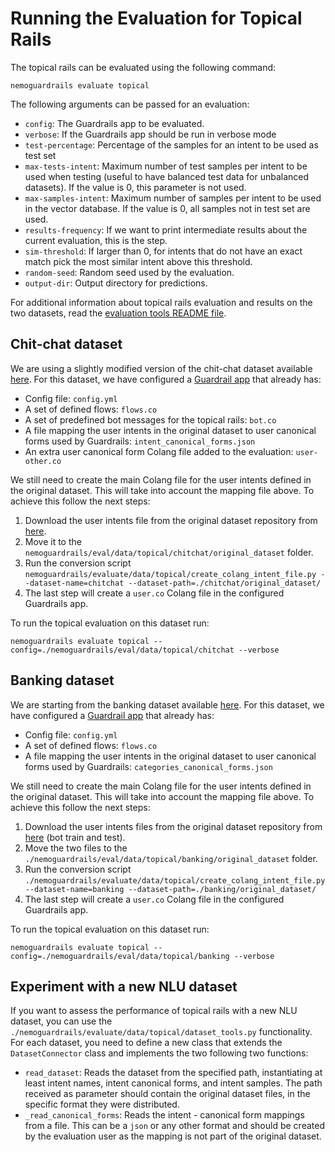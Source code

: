 # Running the Evaluation for Topical Rails

The topical rails can be evaluated using the following command:

```nemoguardrails evaluate topical```

The following arguments can be passed for an evaluation:

- `config`: The Guardrails app to be evaluated.
- `verbose`: If the Guardrails app should be run in verbose mode
- `test-percentage`: Percentage of the samples for an intent to be used as test set
- `max-tests-intent`: Maximum number of test samples per intent to be used when testing
(useful to have balanced test data for unbalanced datasets). If the value is 0,
this parameter is not used.
- `max-samples-intent`: Maximum number of samples per intent to be used in the
vector database. If the value is 0, all samples not in test set are used.
- `results-frequency`: If we want to print intermediate results about the
current evaluation, this is the step.
- `sim-threshold`: If larger than 0, for intents that do not have an exact match
pick the most similar intent above this threshold.
- `random-seed`: Random seed used by the evaluation.
- `output-dir`: Output directory for predictions.


For additional information about topical rails evaluation and results on the two datasets, read the [evaluation tools README file](./../../README.md).


## Chit-chat dataset

We are using a slightly modified version of the chit-chat dataset available [here](https://github.com/rahul051296/small-talk-rasa-stack).
For this dataset, we have configured a [Guardrail app](./chitchat) that already has:
- Config file: `config.yml`
- A set of defined flows: `flows.co`
- A set of predefined bot messages for the topical rails: `bot.co`
- A file mapping the user intents in the original dataset to user canonical forms used by Guardrails: `intent_canonical_forms.json`
- An extra user canonical form Colang file added to the evaluation: `user-other.co`


We still need to create the main Colang file for the user intents defined in the original dataset.
This will take into account the mapping file above. To achieve this follow the next steps:

1. Download the user intents file from the original dataset repository from [here](https://github.com/rahul051296/small-talk-rasa-stack/blob/master/data/nlu.md).
2. Move it to the `nemoguardrails/eval/data/topical/chitchat/original_dataset` folder.
3. Run the conversion script `nemoguardrails/evaluate/data/topical/create_colang_intent_file.py --dataset-name=chitchat --dataset-path=./chitchat/original_dataset/`
4. The last step will create a `user.co` Colang file in the configured Guardrails app.

To run the topical evaluation on this dataset run:

```nemoguardrails evaluate topical --config=./nemoguardrails/eval/data/topical/chitchat --verbose```

## Banking dataset

We are starting from the banking dataset available [here](https://github.com/PolyAI-LDN/task-specific-datasets/tree/master/banking_data).
For this dataset, we have configured a [Guardrail app](./banking) that already has:
- Config file: `config.yml`
- A set of defined flows: `flows.co`
- A file mapping the user intents in the original dataset to user canonical forms used by Guardrails: `categories_canonical_forms.json`


We still need to create the main Colang file for the user intents defined in the original dataset.
This will take into account the mapping file above. To achieve this follow the next steps:

1. Download the user intents files from the original dataset repository from [here](https://github.com/PolyAI-LDN/task-specific-datasets/tree/master/banking_data) (bot train and test).
2. Move the two files to the `./nemoguardrails/eval/data/topical/banking/original_dataset` folder.
3. Run the conversion script `./nemoguardrails/evaluate/data/topical/create_colang_intent_file.py --dataset-name=banking --dataset-path=./banking/original_dataset/`
4. The last step will create a `user.co` Colang file in the configured Guardrails app.

To run the topical evaluation on this dataset run:

```nemoguardrails evaluate topical --config=./nemoguardrails/eval/data/topical/banking --verbose```

## Experiment with a new NLU dataset

If you want to assess the performance of topical rails with a new NLU dataset, you can use the `./nemoguardrails/evaluate/data/topical/dataset_tools.py` functionality.
For each dataset, you need to define a new class that extends the `DatasetConnector` class and implements the two following two functions:
- `read_dataset`: Reads the dataset from the specified path, instantiating at least intent names, intent canonical forms, and intent samples.
The path received as parameter should contain the original dataset files, in the specific format they were distributed.
- `_read_canonical_forms`: Reads the intent - canonical form mappings from a file.
This can be a `json` or any other format and should be created by the evaluation user as the mapping is not part of the original dataset.
